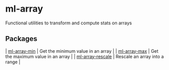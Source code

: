 # ml-array

Functional utilities to transform and compute stats on arrays

## Packages

| [ml-array-min](./packages/array-min) | Get the minimum value in an array |
| [ml-array-max](./packages/array-max) | Get the maximum value in an array |
| [ml-array-rescale](./packages/array-rescale) | Rescale an array into a range |
